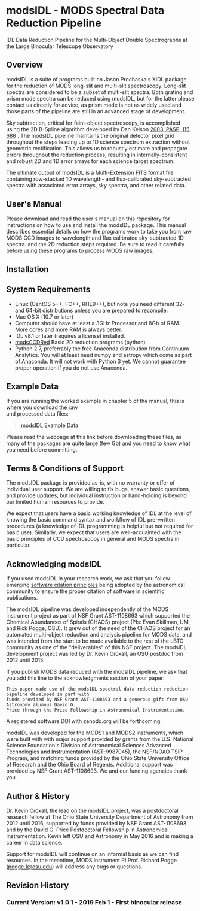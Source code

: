 # modsIDL - MODS Spectral Data Reduction Pipeline

IDL Data Reduction Pipeline for the Multi-Object Double Spectrographs at the Large Binocular Telescope Observatory

## Overview

modsIDL is a suite of programs built on Jason Prochaska's XIDL package for the reduction of MODS long-slit and multi-slit spectroscopy. Long-slit spectra are considered to be a subset of multi-slit spectra. Both grating and prism mode spectra can be reduced using modsIDL, but for the latter please contact us directly for advice, as prism mode is not as widely used and those parts of the pipeline are still in an advanced stage of development.

Sky subtraction, critical for faint-object spectroscopy, is accomplished using the 2D B-Spline algorithm developed by Dan Kelson [2003, PASP, 115, 688](http://adsabs.harvard.edu/abs/2003PASP..115..688K) . The modsIDL pipeline maintains the original detector pixel grid throughout the steps leading up to 1D science spectrum extraction without geometric rectification. This allows us to robustly estimate and propagate errors throughout the reduction process, resulting in internally-consistent and robust 2D and 1D error arrays for each science target spectrum.

The ultimate output of modsIDL is a Multi-Extension FITS format file containing row-stacked 1D wavelength- and flux-calibrated sky-subtracted spectra with associated error arrays, sky spectra, and other related data. 

## User's Manual

Please download and read the user's manual on this repository for instructions on how to use and install the modsIDL package. This manual describes essential details on how the programs work to take you from raw MODS CCD images to wavelength and flux calibrated sky-subtracted 1D spectra. and the 2D reduction steps required. Be sure to read it carefully before using these programs to process MODS raw images. 

## Installation

## System Requirements

 * Linux (CentOS 5++, FC++, RHE9++), but note you need different 32- and 64-bit distributions unless you are prepared to recompile. 
 * Mac OS X (10.7 or later) 
 * Computer should have at least a 3GHz Processor and 8Gb of RAM. More cores and more RAM is always better. 
 * IDL v8.1 or later (requires a license) installed. 
 * [modsCCDRed](https://github.com/rwpogge/modsCCDRed) Basic 2D reduction programs (python) 
 * Python 2.7, preferrably the free Anaconda distribution from Continuum Analytics. You will at least need numpy and astropy which come as part of Anaconda. It will not work with Python 3 yet. We cannot guarantee proper operation if you do not use Anaconda. 

## Example Data

If you are running the worked example in chapter 5 of the manual, this is where you download the raw \
and processed data files:

> [modsIDL Example Data](http://www.astronomy.ohio-state.edu/MODS/Software/modsIDL/Data/index.html)

Please read the webpage at this link before downloading these files, as many of the packages are quite 
large (few Gb) and you need to know what you need before committing. 

## Terms & Conditions of Support

The modsIDL package is provided as-is, with no warranty or offer of individual user support. We are willing to fix bugs, answer basic questions, and provide updates, but individual instruction or hand-holding is beyond our limited human resources to provide.

We expect that users have a basic working knowledge of IDL at the level of knowing the basic command syntax and workflow of IDL pre-written procedures (a knowledge of IDL programming is helpful but not required for basic use). Similarly, we expect that users are well-acquainted with the basic principles of CCD spectroscopy in general and MODS spectra in particular. 

## Acknowledging modsIDL 

If you used modsIDL in your research work, we ask that you follow emerging
[software citation principles](https://doi.org/10.7717/peerj-cs.86) being adopted by the astronomical community
to ensure the proper citation of software in scientific publications. 

The modsIDL pipeline was developed independently of the MODS instrument project as part of NSF Grant AST-1108693 which supported the Chemical Abundances of Spirals (CHAOS) project (PIs: Evan Skillman, UM, and Rick Pogge, OSU). It grew out of the need of the CHAOS project for an automated multi-object reduction and analysis pipeline for MODS data, and was intended from the start to be made available to the rest of the LBTO community as one of the "deliverables" of this NSF project. The modsIDL development project was led by Dr. Kevin Croxall, an OSU postdoc from 2012 until 2015.

If you publish MODS data reduced with the modsIDL pipeline, we ask that you add this line to the acknowledgments section of your paper:

    This paper made use of the modsIDL spectral data reduction reduction pipeline developed in part with 
    funds provided by NSF Grant AST-1108693 and a generous gift from OSU Astronomy alumnus David G.
    Price through the Price Fellowship in Astronomical Instrumentation. 

A registered software DOI with zenodo.org will be forthcoming.

modsIDL was developed for the MODS1 and MODS2 instruments, which were built with with major support provided by grants from the U.S. National Science Foundation's Division of Astronomical Sciences Advanced Technologies and Instrumentation (AST-9987045), the NSF/NOAO TSIP Program, and matching funds provided by the Ohio State University Office of Research and the Ohio Board of Regents. Additional support was provided by NSF Grant AST-1108693.
We and our funding agencies thank you. 

## Author & History

Dr. Kevin Croxall, the lead on the modsIDL project, was a postdoctoral research fellow at The Ohio State University
Department of Astronomy from 2012 until 2016, supported by funds provided by NSF Grant AST-1108693 and by the David G. Price Postdoctoral Fellowship in Astronomical Instrumentation. Kevin left OSU and Astronomy in May 2016 and is making a career in data science. 

Support for modsIDL will continue on an informal basis as we can find resources. In the meantime, MODS instrument PI Prof. Richard Pogge (pogge.1@osu.edu) will address any bugs or questions. 

## Revision History

### Current Version: v1.0.1 - 2019 Feb 1 - First binocular release
